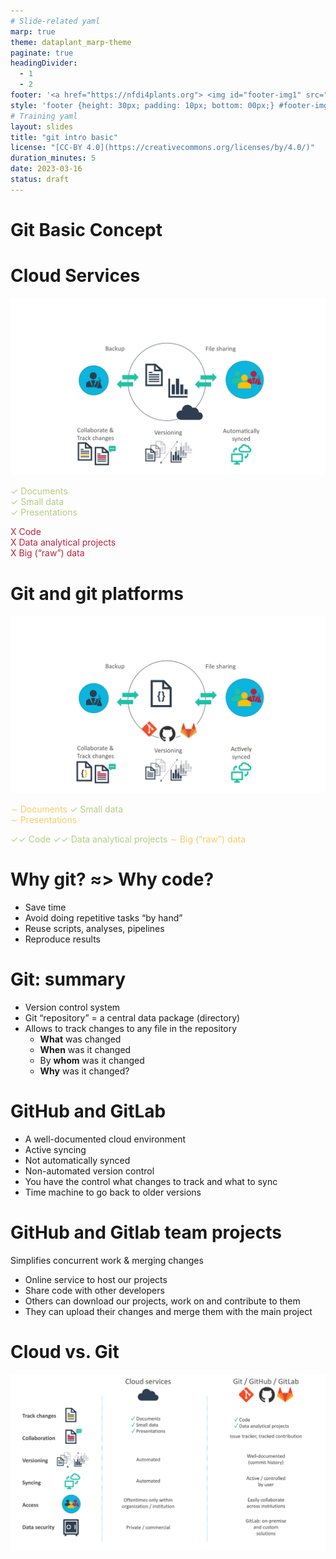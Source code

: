 ```yaml
---
# Slide-related yaml
marp: true
theme: dataplant_marp-theme
paginate: true
headingDivider: 
  - 1
  - 2
footer: '<a href="https://nfdi4plants.org"> <img id="footer-img1" src="../../images/DataPLANT_logo_square_bg_transparent.svg"> </a> <a href="https://ceplas.eu"><img id="footer-img2" src="../../images/CEPLAS_Icon.jpeg"></a><a href="https://creativecommons.org/licenses/by/4.0/"><img id="footer-img3" src="../../images/cc-by.svg"></a>'
style: 'footer {height: 30px; padding: 10px; bottom: 00px;} #footer-img1 {height: 30px; padding-left: 0px;} #footer-img2 {height: 30px; padding-left: 20px; opacity: 0.5;} #footer-img3 {height: 20px;padding-left: 20px;opacity: 0.5;}'
# Training yaml
layout: slides
title: "git intro basic"
license: "[CC-BY 4.0](https://creativecommons.org/licenses/by/4.0/)"
duration_minutes: 5
date: 2023-03-16
status: draft
---
```


# Git Basic Concept

<!-- ################# -->
<!-- Source to slide(s) -->
<!-- ../../bricks/title-git-concept-basic.md -->
<!-- ################# -->


# Cloud Services

![bg right:50% w:800](../../images/DataSharing_Cloud_img6.png)

<span style="color:#B4CE82">✓ Documents</span>  
<span style="color:#B4CE82">✓ Small data</span>  
<span style="color:#B4CE82">✓ Presentations</span>  

<span style="color:#c21f3a">X  Code</span>  
<span style="color:#c21f3a">X  Data analytical projects</span>  
<span style="color:#c21f3a">X  Big (“raw”) data</span>  

<!-- ################# -->
<!-- Source to slide(s) -->
<!-- ../../bricks/cloud-services.md -->
<!-- ################# -->


# Git and git platforms

![bg right:50% w:800](../../images/DataSharing_git_img1.png)

<span style="color:#F9CD69">∼ Documents</span>
<span style="color:#B4CE82">✓ Small data</span>  
<span style="color:#F9CD69">∼ Presentations</span>

<span style="color:#B4CE82">✓✓ Code</span>
<span style="color:#B4CE82">✓✓ Data analytical projects</span>
<span style="color:#F9CD69">∼ Big (“raw”) data</span>


<!-- ################# -->
<!-- Source to slide(s) -->
<!-- ../../bricks/git-and-git-platforms.md -->
<!-- ################# -->


# Why git? ≈> Why code?

- Save time
- Avoid doing repetitive tasks “by hand”
- Reuse scripts, analyses, pipelines
- Reproduce results

<!-- ################# -->
<!-- Source to slide(s) -->
<!-- ../../bricks/git-why.md -->
<!-- ################# -->


# Git: summary

- Version control system
- Git “repository” = a central data package (directory)
- Allows to track changes to any file in the repository
  - **What** was changed
  - **When** was it changed
  - By **whom** was it changed
  - **Why** was it changed?


<!-- ################# -->
<!-- Source to slide(s) -->
<!-- ../../bricks/git-summary.md -->
<!-- ################# -->


# GitHub and GitLab

- A well-documented cloud environment
- Active syncing
- Not automatically synced
- Non-automated version control
- You have the control what changes to track and what to sync
- Time machine to go back to older versions


<!-- ################# -->
<!-- Source to slide(s) -->
<!-- ../../bricks/GitHub-GitLab.md -->
<!-- ################# -->


# GitHub and Gitlab team projects

Simplifies concurrent work & merging changes
- Online service to host our projects
- Share code with other developers
- Others can download our projects, work on and contribute to them
- They can upload their changes and merge them with the main project


<!-- ################# -->
<!-- Source to slide(s) -->
<!-- ../../bricks/team-projects.md -->
<!-- ################# -->


# Cloud vs. Git

![w:1000](../../images/git_cloud_comparison.png)

<!-- ################# -->
<!-- Source to slide(s) -->
<!-- ../../bricks/cloud-vs-git.md -->
<!-- ################# -->

